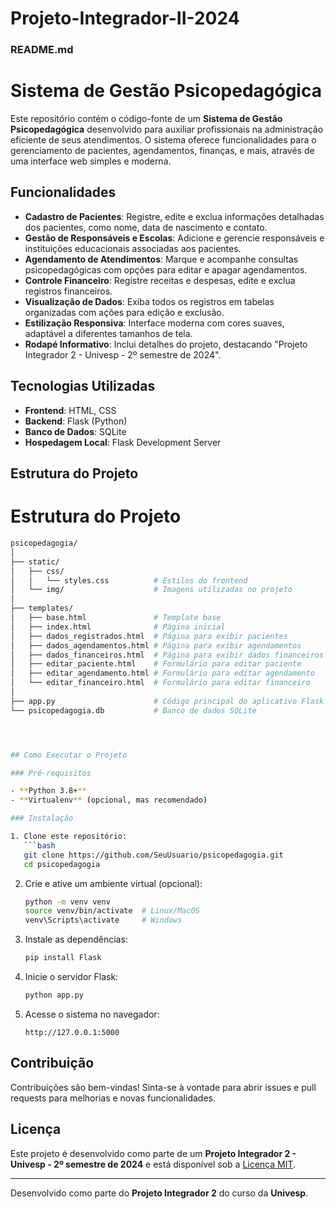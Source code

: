 # Projeto-Integrador-II-2024

### README.md

# Sistema de Gestão Psicopedagógica

Este repositório contém o código-fonte de um **Sistema de Gestão Psicopedagógica** desenvolvido para auxiliar profissionais na administração eficiente de seus atendimentos. O sistema oferece funcionalidades para o gerenciamento de pacientes, agendamentos, finanças, e mais, através de uma interface web simples e moderna.

## Funcionalidades

- **Cadastro de Pacientes**: Registre, edite e exclua informações detalhadas dos pacientes, como nome, data de nascimento e contato.
- **Gestão de Responsáveis e Escolas**: Adicione e gerencie responsáveis e instituições educacionais associadas aos pacientes.
- **Agendamento de Atendimentos**: Marque e acompanhe consultas psicopedagógicas com opções para editar e apagar agendamentos.
- **Controle Financeiro**: Registre receitas e despesas, edite e exclua registros financeiros.
- **Visualização de Dados**: Exiba todos os registros em tabelas organizadas com ações para edição e exclusão.
- **Estilização Responsiva**: Interface moderna com cores suaves, adaptável a diferentes tamanhos de tela.
- **Rodapé Informativo**: Inclui detalhes do projeto, destacando "Projeto Integrador 2 - Univesp - 2º semestre de 2024".

## Tecnologias Utilizadas

- **Frontend**: HTML, CSS
- **Backend**: Flask (Python)
- **Banco de Dados**: SQLite
- **Hospedagem Local**: Flask Development Server

## Estrutura do Projeto


# Estrutura do Projeto

```bash
psicopedagogia/
│
├── static/
│   ├── css/
│   │   └── styles.css          # Estilos do frontend
│   └── img/                    # Imagens utilizadas no projeto
│
├── templates/
│   ├── base.html               # Template base
│   ├── index.html              # Página inicial
│   ├── dados_registrados.html  # Página para exibir pacientes
│   ├── dados_agendamentos.html # Página para exibir agendamentos
│   ├── dados_financeiros.html  # Página para exibir dados financeiros
│   ├── editar_paciente.html    # Formulário para editar paciente
│   ├── editar_agendamento.html # Formulário para editar agendamento
│   └── editar_financeiro.html  # Formulário para editar financeiro
│
├── app.py                      # Código principal do aplicativo Flask
└── psicopedagogia.db           # Banco de dados SQLite




## Como Executar o Projeto

### Pré-requisitos

- **Python 3.8+**
- **Virtualenv** (opcional, mas recomendado)

### Instalação

1. Clone este repositório:
   ```bash
   git clone https://github.com/SeuUsuario/psicopedagogia.git
   cd psicopedagogia
   ```

2. Crie e ative um ambiente virtual (opcional):
   ```bash
   python -m venv venv
   source venv/bin/activate  # Linux/MacOS
   venv\Scripts\activate     # Windows
   ```

3. Instale as dependências:
   ```bash
   pip install Flask
   ```

4. Inicie o servidor Flask:
   ```bash
   python app.py
   ```

5. Acesse o sistema no navegador:
   ```
   http://127.0.0.1:5000
   ```

## Contribuição

Contribuições são bem-vindas! Sinta-se à vontade para abrir issues e pull requests para melhorias e novas funcionalidades.

## Licença

Este projeto é desenvolvido como parte de um **Projeto Integrador 2 - Univesp - 2º semestre de 2024** e está disponível sob a [Licença MIT](LICENSE).

---

Desenvolvido como parte do **Projeto Integrador 2** do curso da **Univesp**.
```


 
